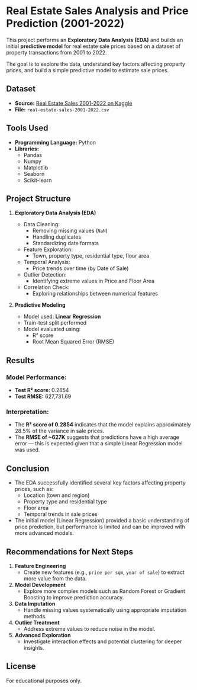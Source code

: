 # Real Estate Sales Analysis and Price Prediction (2001-2022)

This project performs an **Exploratory Data Analysis (EDA)** and builds an initial **predictive model** for real estate sale prices based on a dataset of property transactions from 2001 to 2022.

The goal is to explore the data, understand key factors affecting property prices, and build a simple predictive model to estimate sale prices.


## Dataset

- **Source:** [Real Estate Sales 2001-2022 on Kaggle](https://www.kaggle.com/datasets/omniamahmoudsaeed/real-estate-sales-2001-2022)  
- **File:** `real-estate-sales-2001-2022.csv`


## Tools Used

- **Programming Language:** Python
- **Libraries:**
  - Pandas
  - Numpy
  - Matplotlib
  - Seaborn
  - Scikit-learn


## Project Structure

1. **Exploratory Data Analysis (EDA)**
    - Data Cleaning:
        - Removing missing values (`NaN`)
        - Handling duplicates
        - Standardizing date formats
    - Feature Exploration:
        - Town, property type, residential type, floor area
    - Temporal Analysis:
        - Price trends over time (by Date of Sale)
    - Outlier Detection:
        - Identifying extreme values in Price and Floor Area
    - Correlation Check:
        - Exploring relationships between numerical features

2. **Predictive Modeling**
    - Model used: **Linear Regression**
    - Train-test split performed
    - Model evaluated using:
        - R² score
        - Root Mean Squared Error (RMSE)


## Results

### Model Performance:

- **Test R² score:** 0.2854
- **Test RMSE:** 627,731.69

### Interpretation:

- The **R² score of 0.2854** indicates that the model explains approximately 28.5% of the variance in sale prices.
- The **RMSE of ~627K** suggests that predictions have a high average error — this is expected given that a simple Linear Regression model was used.


## Conclusion

- The EDA successfully identified several key factors affecting property prices, such as:
    - Location (town and region)
    - Property type and residential type
    - Floor area
    - Temporal trends in sale prices
- The initial model (Linear Regression) provided a basic understanding of price prediction, but performance is limited and can be improved with more advanced models.


## Recommendations for Next Steps

1. **Feature Engineering**
    - Create new features (e.g., `price per sqm`, `year of sale`) to extract more value from the data.
2. **Model Development**
    - Explore more complex models such as Random Forest or Gradient Boosting to improve prediction accuracy.
3. **Data Imputation**
    - Handle missing values systematically using appropriate imputation methods.
4. **Outlier Treatment**
    - Address extreme values to reduce noise in the model.
5. **Advanced Exploration**
    - Investigate interaction effects and potential clustering for deeper insights.


## License

For educational purposes only.
